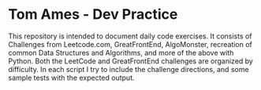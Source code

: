 # Tom Ames - Dev Practice

This repository is intended to document daily code exercises. It consists of Challenges from Leetcode.com, GreatFrontEnd, AlgoMonster, recreation of common Data Structures and Algorithms, and more of the above with Python. Both the LeetCode and GreatFrontEnd challenges are organized by difficulty. In each script I try to include the challenge directions, and some sample tests with the expected output.